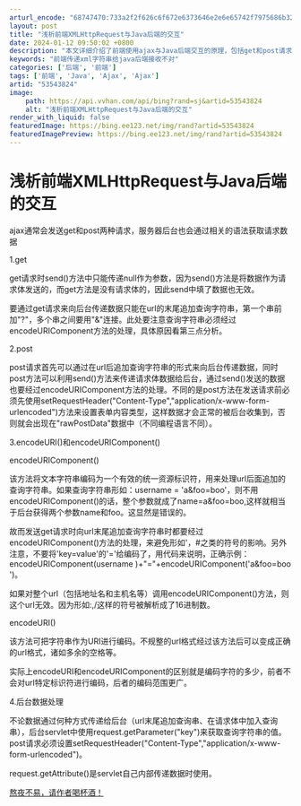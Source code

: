 ```yaml
---
arturl_encode: "68747470:733a2f2f626c6f672e6373646e2e6e65742f7975686b323331:2f61727469636c652f64657461696c732f3533353433383234"
layout: post
title: "浅析前端XMLHttpRequest与Java后端的交互"
date: 2024-01-12 09:50:02 +0800
description: "本文详细介绍了前端使用ajax与Java后端交互的原理，包括get和post请求的实现方式，以及如何"
keywords: "前端传递xml字符串给java后端接收不对"
categories: ['后端', '前端']
tags: ['前端', 'Java', 'Ajax', 'Ajax']
artid: "53543824"
image:
    path: https://api.vvhan.com/api/bing?rand=sj&artid=53543824
    alt: "浅析前端XMLHttpRequest与Java后端的交互"
render_with_liquid: false
featuredImage: https://bing.ee123.net/img/rand?artid=53543824
featuredImagePreview: https://bing.ee123.net/img/rand?artid=53543824
---
```


# 浅析前端XMLHttpRequest与Java后端的交互

ajax通常会发送get和post两种请求，服务器后台也会通过相关的语法获取请求数据

1.get

get请求时send()方法中只能传递null作为参数，因为send()方法是将数据作为请求体发送的，而get方法是没有请求体的，因此send中填了数据也无效。

要通过get请求来向后台传递数据只能在url的末尾追加查询字符串，第一个串前加"?"，多个串之间要用"&"连接。此处要注意查询字符串必须经过encodeURIComponent方法的处理，具体原因看第三点分析。

2.post

post请求首先可以通过在url后追加查询字符串的形式来向后台传递数据，同时post方法可以利用send()方法来传递请求体数据给后台，通过send()发送的数据也要经过encodeURIComponent方法的处理。不同的是post方法在发送请求前必须先使用setRequestHeader("Content-Type","application/x-www-form-urlencoded")方法来设置表单内容类型，这样数据才会正常的被后台收集到，否则就会出现在"rawPostData"数据中（不同编程语言不同）。

3.encodeURI()和encodeURIComponent()

encodeURIComponent()

该方法将文本字符串编码为一个有效的统一资源标识符，用来处理url后面追加的查询字符串。如果查询字符串形如：username = 'a&foo=boo'，则不用encodeURIComponent()的话，整个参数就成了name=a&foo=boo,这样就相当于后台获得两个参数name和foo。这显然是错误的。

故而发送get请求时向url末尾追加查询字符串时都要经过encodeURIComponent()方法的处理，来避免形如'，#之类的符号的影响。另外注意，不要将'key=value'的'='给编码了，用代码来说明，正确示例：encodeURIComponent(username )+"="+encodeURIComponent('a&foo=boo')。

如果对整个url（包括地址名和主机名等）调用encodeURIComponent()方法，则这个url无效。因为形如:,/这样的符号被解析成了16进制数。

encodeURI()

该方法可把字符串作为URI进行编码。不规整的url格式经过该方法后可以变成正确的url格式，诸如多余的空格等。

实际上encodeURI和encodeURIComponent的区别就是编码字符的多少，前者不会对url特定标识符进行编码，后者的编码范围更广。

4.后台数据处理

不论数据通过何种方式传递给后台（url末尾追加查询串、在请求体中加入查询串），后台servlet中使用request.getParameter("key")来获取查询字符串的值。post请求必须设置setRequestHeader("Content-Type","application/x-www-form-urlencoded")。

request.getAttribute()是servlet自己内部传递数据时使用。

[熬夜不易，请作者喝杯酒！](https://raw.githubusercontent.com/bigbird231/iTest/master/imgs/drink.png)